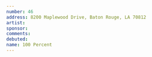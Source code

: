```yaml
---
number: 46
address: 8200 Maplewood Drive, Baton Rouge, LA 70812
artist:
sponsor:
comments: 
debuted:
name: 100 Percent
---
```

